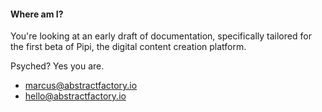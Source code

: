 #### Where am I?

You're looking at an early draft of documentation, specifically tailored for the first beta of Pipi, the digital content creation platform.

Psyched? Yes you are.

* <marcus@abstractfactory.io>
* <hello@abstractfactory.io>